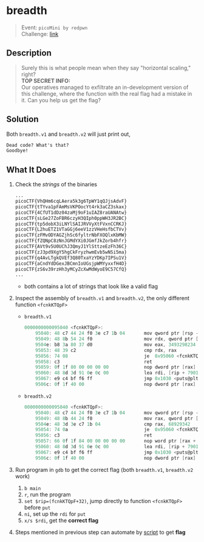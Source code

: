 # breadth
> Event: `picoMini by redpwn`  
> Challenge: [link](https://play.picoctf.org/challenges/220/)

## Description
> Surely this is what people mean when they say "horizontal scaling," right?  
> **TOP SECRET INFO:**  
> Our operatives managed to exfiltrate an in-development version of this challenge, where the function with the real flag had a mistake in it. Can you help us get the flag?

## Solution
Both `breadth.v1` and `breadth.v2` will just print out,
```txt
Dead code? What's that?
Goodbye!
```

## What It Does
1. Check the *strings* of the binaries
    ```txt
    ...
    picoCTF{VhQHm6cqLAera5k3g6TpWY1qQJjsAdvF}
    picoCTF{tTYva1pFAmMsVKPOocYt4rk3aCZ3skax}
    picoCTF{4CfUT1dDz04zaMj9oF1uIAZ8raUANAtw}
    picoCTF{sLGe27ZoFBR6czyH3QIph0ppWH3JR2BC}
    picoCTF{tp5dobX3iLNYlSAIJRVVyXtFVxnCCRKJ}
    picoCTF{L2huETZ1VTaGGj6eeV1zzVHeHsfbCTVv}
    picoCTF{zFMvODYAGZjhSc6fyltrNbFXOQlxKbMW}
    picoCTF{fZQNpC8zNnJGMdYXi0JGmfJkZorb4hfr}
    picoCTF{AVt9v5U0UChJ3QmyJ1YlSttzeEzFh36C}
    picoCTF{zJ3pd9XgY5hgCkFryzhwmEvb5wNSi5ma}
    picoCTF{q4AvLTgkQVEf3Q80TxaYzYDKp7IPSu1V}
    picoCTF{aCndYdDGexJBCmnIoUGsjpWMYyxxfH4D}
    picoCTF{zS6v39rzHh3yMCyZcXwMdWyoE9C57CfQ}
    ...
    ```
    - both contains a lot of strings that look like a valid flag
2. Inspect the assembly of `breadth.v1` and `breadth.v2`, the only different function `<fcnkKTQpF>`
    - `breadth.v1`
        ```as
        0000000000095040 <fcnkKTQpF>:
            95040: 48 c7 44 24 f0 3e c7 1b 04   	mov	qword ptr [rsp - 16], 68929342
            95049: 48 8b 54 24 f0               	mov	rdx, qword ptr [rsp - 16]
            9504e: b8 3a 80 37 d0               	mov	eax, 3493298234
            95053: 48 39 c2                     	cmp	rdx, rax
            95056: 74 08                        	je	0x95060 <fcnkKTQpF+0x20>
            95058: c3                           	ret
            95059: 0f 1f 80 00 00 00 00         	nop	dword ptr [rax]
            95060: 48 8d 3d 91 0e 0c 00         	lea	rdi, [rip + 790161]     # 0x155ef8 <_IO_stdin_used+0x93ef8>
            95067: e9 c4 bf f6 ff               	jmp	0x1030 <puts@plt>
            9506c: 0f 1f 40 00                  	nop	dword ptr [rax]
        ```
    - `breadth.v2`
        ```as
        0000000000095040 <fcnkKTQpF>:
            95040: 48 c7 44 24 f0 3e c7 1b 04   	mov	qword ptr [rsp - 16], 68929342
            95049: 48 8b 44 24 f0               	mov	rax, qword ptr [rsp - 16]
            9504e: 48 3d 3e c7 1b 04            	cmp	rax, 68929342
            95054: 74 0a                        	je	0x95060 <fcnkKTQpF+0x20>
            95056: c3                           	ret
            95057: 66 0f 1f 84 00 00 00 00 00   	nop	word ptr [rax + rax]
            95060: 48 8d 3d 91 0e 0c 00         	lea	rdi, [rip + 790161]     # 0x155ef8 <_IO_stdin_used+0x93ef8>
            95067: e9 c4 bf f6 ff               	jmp	0x1030 <puts@plt>
            9506c: 0f 1f 40 00                  	nop	dword ptr [rax]
        ```
3. Run program in `gdb` to get the correct flag (both `breadth.v1`, `breadth.v2` work)
    1. `b main`
    2. `r`, run the program
    3. `set $rip=(fcnkKTQpF+32)`, jump directly to function `<fcnkKTQpF>` before `put`
    4. `ni`, set up the `rdi` for `put`
    5. `x/s $rdi`, get the **correct flag**

4. Steps mentioned in previous step can automate by [script](./solve.py) to get **flag**